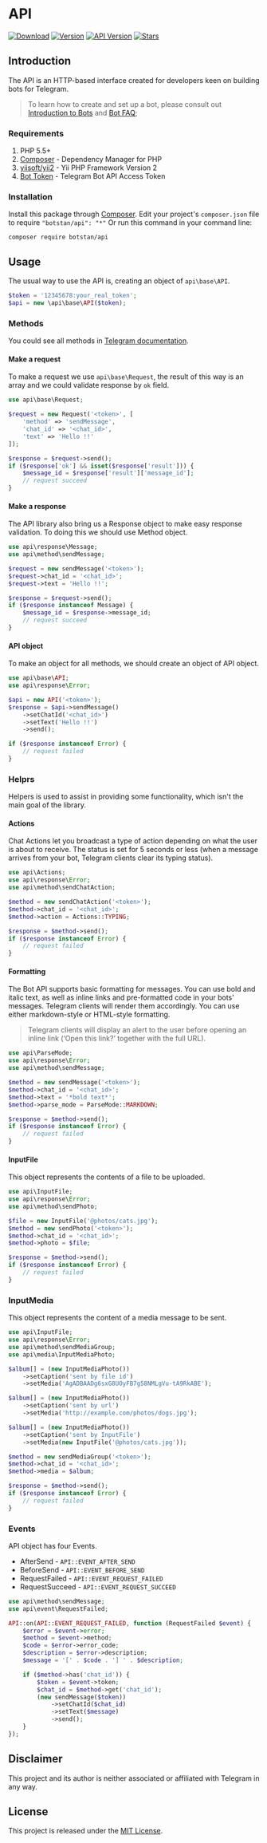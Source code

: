 # API 
[![Download](https://img.shields.io/packagist/dt/botstan/API.svg?style=for-the-badge)](https://github.com/botstan/API) [![Version](https://img.shields.io/badge/version-V1.0.0-yellogreen.svg?style=for-the-badge)](https://github.com/botstan/API) [![API Version](https://img.shields.io/badge/api%20version-V3.5-orange.svg?style=for-the-badge)](https://github.com/botstan/API) [![Stars](https://img.shields.io/github/stars/botstan/API.svg?style=for-the-badge&label=Like)](https://github.com/botstan/API)

## Introduction
The API is an HTTP-based interface created for developers keen on building bots for Telegram.

> To learn how to create and set up a bot, please consult out [Introduction to Bots](https://core.telegram.org/bots) and [Bot FAQ](https://core.telegram.org/bots/faq);

### Requirements
1. PHP 5.5+
2. [Composer](https://getcomposer.org/) - Dependency Manager for PHP
3. [yiisoft/yii2](https://packagist.org/packages/yiisoft/yii2) - Yii PHP Framework Version 2
4. [Bot Token](https://core.telegram.org/bots#3-how-do-i-create-a-bot) - Telegram Bot API Access Token

### Installation
Install this package through [Composer](https://getcomposer.org/). Edit your project's `composer.json` file to require `"botstan/api": "*"` Or run this command in your command line:

```shell
composer require botstan/api
```

## Usage
The usual way to use the API is, creating an object of `api\base\API`.

```php
$token = '12345678:your_real_token';
$api = new \api\base\API($token);
```

### Methods
You could see all methods in [Telegram documentation](https://core.telegram.org/bots/api).

#### Make a request
To make a request we use `api\base\Request`, the result of this way is an array and we could validate response by `ok` field.

```php
use api\base\Request;

$request = new Request('<token>', [
    'method' => 'sendMessage',
    'chat_id' => '<chat_id>',
    'text' => 'Hello !!'
]);

$response = $request->send();
if ($response['ok'] && isset($response['result'])) {
    $message_id = $response['result']['message_id'];
    // request succeed
}
```

#### Make a response
The API library also bring us a Response object to make easy response validation. To doing this we should use Method object.

```php
use api\response\Message;
use api\method\sendMessage;

$request = new sendMessage('<token>');
$request->chat_id = '<chat_id>';
$request->text = 'Hello !!';

$response = $request->send();
if ($response instanceof Message) {
    $message_id = $response->message_id;
    // request succeed
}
```

#### API object
To make an object for all methods, we should create an object of API object.

```php
use api\base\API;
use api\response\Error;

$api = new API('<token>');
$response = $api->sendMessage()
    ->setChatId('<chat_id>')
    ->setText('Hello !!')
    ->send();

if ($response instanceof Error) {
    // request failed
}
```

### Helprs
Helpers is used to assist in providing some functionality, which isn't the main goal of the library.

#### Actions
Chat Actions let you broadcast a type of action depending on what the user is about to receive. The status is set for 5 seconds or less (when a message arrives from your bot, Telegram clients clear its typing status).

```php
use api\Actions;
use api\response\Error;
use api\method\sendChatAction;

$method = new sendChatAction('<token>');
$method->chat_id = '<chat_id>';
$method->action = Actions::TYPING;

$response = $method->send();
if ($response instanceof Error) {
    // request failed
}
```

#### Formatting
The Bot API supports basic formatting for messages. You can use bold and italic text, as well as inline links and pre-formatted code in your bots' messages. Telegram clients will render them accordingly. You can use either markdown-style or HTML-style formatting.
> Telegram clients will display an alert to the user before opening an inline link (‘Open this link?’ together with the full URL).

```php
use api\ParseMode;
use api\response\Error;
use api\method\sendMessage;

$method = new sendMessage('<token>');
$method->chat_id = '<chat_id>';
$method->text = '*bold text*';
$method->parse_mode = ParseMode::MARKDOWN;

$response = $method->send();
if ($response instanceof Error) {
    // request failed
}
```

#### InputFile
This object represents the contents of a file to be uploaded.

```php
use api\InputFile;
use api\response\Error;
use api\method\sendPhoto;

$file = new InputFile('@photos/cats.jpg');
$method = new sendPhoto('<token>');
$method->chat_id = '<chat_id>';
$method->photo = $file;

$response = $method->send();
if ($response instanceof Error) {
    // request failed
}
```

### InputMedia
This object represents the content of a media message to be sent.

```php
use api\InputFile;
use api\response\Error;
use api\method\sendMediaGroup;
use api\media\InputMediaPhoto;

$album[] = (new InputMediaPhoto())
    ->setCaption('sent by file id')
    ->setMedia('AgADBAADg6sxG8UOyFB7g58NMLgVu-tA9RkABE');

$album[] = (new InputMediaPhoto())
    ->setCaption('sent by url')
    ->setMedia('http://example.com/photos/dogs.jpg');

$album[] = (new InputMediaPhoto())
    ->setCaption('sent by InputFile')
    ->setMedia(new InputFile('@photos/cats.jpg'));

$method = new sendMediaGroup('<token>');
$method->chat_id = '<chat_id>';
$method->media = $album;

$response = $method->send();
if ($response instanceof Error) {
    // request failed
}
```

### Events
API object has four Events.

- AfterSend - `API::EVENT_AFTER_SEND`
- BeforeSend - `API::EVENT_BEFORE_SEND`
- RequestFailed - `API::EVENT_REQUEST_FAILED`
- RequestSucceed - `API::EVENT_REQUEST_SUCCEED`

```php
use api\method\sendMessage;
use api\event\RequestFailed;

API::on(API::EVENT_REQUEST_FAILED, function (RequestFailed $event) {
    $error = $event->error;
    $method = $event->method;
    $code = $error->error_code;
    $description = $error->description;
    $message = '[' . $code . '] ' . $description;

    if ($method->has('chat_id')) {
        $token = $event->token;
        $chat_id = $method->get('chat_id');
        (new sendMessage($token))
            ->setChatId($chat_id)
            ->setText($message)
            ->send();
    }
});
```

## Disclaimer
This project and its author is neither associated or affiliated with Telegram in any way.

## License
This project is released under the [MIT License](https://github.com/botstan/API/blob/master/LICENSE).